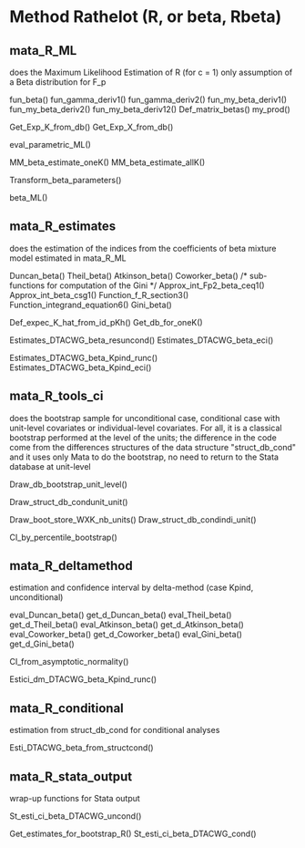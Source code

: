 # Method Rathelot (R, or beta, Rbeta) 

## mata_R_ML
does the Maximum Likelihood Estimation of R (for c = 1) only assumption of a Beta distribution for F_p

fun_beta()
fun_gamma_deriv1()
fun_gamma_deriv2()
fun_my_beta_deriv1()
fun_my_beta_deriv2()
fun_my_beta_deriv12()
Def_matrix_betas()
my_prod()

Get_Exp_K_from_db()
Get_Exp_X_from_db()

eval_parametric_ML()

MM_beta_estimate_oneK()
MM_beta_estimate_allK()

Transform_beta_parameters()

beta_ML()


## mata_R_estimates
does the estimation of the indices from the coefficients of beta mixture model estimated in mata_R_ML

Duncan_beta()
Theil_beta()
Atkinson_beta()
Coworker_beta()
/* sub-functions for computation of the Gini */
Approx_int_Fp2_beta_ceq1()
Approx_int_beta_csg1()
Function_f_R_section3()
Function_integrand_equation6()
Gini_beta()

Def_expec_K_hat_from_id_pKh()
Get_db_for_oneK()

Estimates_DTACWG_beta_resuncond()
Estimates_DTACWG_beta_eci()

Estimates_DTACWG_beta_Kpind_runc()
Estimates_DTACWG_beta_Kpind_eci()


## mata_R_tools_ci
does the bootstrap sample for unconditional case, conditional case with unit-level covariates or individual-level covariates. For all, it is a classical bootstrap performed at the level of the units; the difference in the code come from the differences structures of the data structure "struct_db_cond" and it uses only Mata to do the bootstrap, no need to return to the Stata database at unit-level

Draw_db_bootstrap_unit_level()

Draw_struct_db_condunit_unit()

Draw_boot_store_WXK_nb_units()
Draw_struct_db_condindi_unit()

CI_by_percentile_bootstrap()


## mata_R_deltamethod
estimation and confidence interval by delta-method (case Kpind, unconditional)

eval_Duncan_beta()
get_d_Duncan_beta()
eval_Theil_beta()
get_d_Theil_beta()
eval_Atkinson_beta()
get_d_Atkinson_beta()
eval_Coworker_beta()
get_d_Coworker_beta()
eval_Gini_beta()
get_d_Gini_beta()

CI_from_asymptotic_normality()

Estici_dm_DTACWG_beta_Kpind_runc()


## mata_R_conditional
estimation from struct_db_cond for conditional analyses

Esti_DTACWG_beta_from_structcond()


## mata_R_stata_output
wrap-up functions for Stata output

St_esti_ci_beta_DTACWG_uncond()

Get_estimates_for_bootstrap_R()
St_esti_ci_beta_DTACWG_cond()

